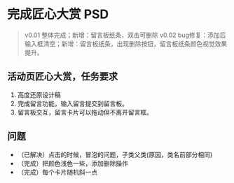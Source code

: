 # 完成匠心大赏 PSD

> v0.01 整体完成；新增：留言板纸条，双击可删除
> v0.02 bug修复：添加后输入框清空；新增：留言板纸条，出现删除按钮，留言板纸条颜色视觉效果提升。

## 活动页匠心大赏，任务要求

1. 高度还原设计稿
2. 完成留言功能，输入留言提交到留言板。
3. 留言板交互，留言卡片可以拖动但不离开留言框。

## 问题

+ （已解决）点击的时候，冒泡的问题，子类父类(原因，类名前部分相同)
+ （完成）把颜色浅色一些，添加删除操作
+ （完成）每个卡片随机斜一点
